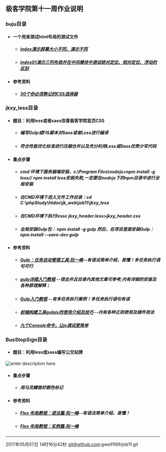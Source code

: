 
 ## 极客学院第十一周作业说明
### buju目录 
- #### 一个用来测试html布局的测试文件
   - ##### [index演示屏幕大小不同，演示不同](https://github.com/gwolf999/job11/blob/master/buju/index.html)
   - ##### [index01演示三列布局并在中间模块中测试绝对定位、相对定位、浮动的区别](https://github.com/gwolf999/job11/blob/master/buju/index01.html)
- #### 参考资料
  - ##### [30个你必须熟记的CSS选择器](http://colobu.com/2015/03/10/the-30-css-selectors-you-must-memorize/) 
### jkxy_less目录
- #### 题目：利用less或者sass改善极客学院首页CSS
  - ##### 编写Gulp或FIS脚本对Sass或者Less进行编译
  - ##### 符合性能优化标准进行压缩合并以及充分利用Less或Sass优势少写代码
- #### 重点步骤
  - ##### cmd 环境下服务器端安装，c:\Program Files\nodejs>npm install -g less// *npm install less安装失败,一定要在nodejs下的npm目录中进行全局安装*

  - ##### 在CMD环境下进入文件工作目录：cd C:\phpStudy\htdoc\jk_web\job11\jkxy_less
  - ##### 在CMD环境下执行lessc jkxy_header.less>jkxy_header.css
  - ##### 全局安装Gulp包： npm install -g gulp  然后，在项目里面安装Gulp： npm install --save-dev gulp 
- #### 参考资料
  - ##### [Gulp：任务自动管理工具:阮一峰](http://javascript.ruanyifeng.com/tool/gulp.html)--有语法简单介绍，易懂！多任务执行语句可行
  - ##### [gulp详细入门教程](http://www.ydcss.com/archives/18) --很全并且目录内其他文章可参考;内有详细的安装及各种原理解释；
  - ##### [Gulp入门教程](http://markpop.github.io/2014/09/17/Gulp%E5%85%A5%E9%97%A8%E6%95%99%E7%A8%8B/) --有多任务执行案例！*多任务执行语句有误*
  - ##### [前端构建工具gulpjs的使用介绍及技巧](http://www.cnblogs.com/2050/p/4198792.html) --内有各种正则使用及插件用法
  - ##### [九个Console命令，让js调试更简单](https://github.com/dwqs/blog/issues/32)
### BusStopSign目录
- #### 题目：利用less或sass编写公交站牌
 ![enter description here][1]
- #### 重点步骤
  - ##### 用马克鳗做好颜色标记
- #### 参考资料
  - ##### [Flex 布局教程：语法篇:阮一峰](http://www.ruanyifeng.com/blog/2015/07/flex-grammar.html)--有语法简单介绍，易懂！
  - ##### [Flex 布局教程：实例篇:阮一峰](http://www.ruanyifeng.com/blog/2015/07/flex-examples.html) 


----------
2017年05月07日 14时16分42秒
git@github.com:gwolf999/job11.git


  [1]: ./images/%E5%85%AC%E4%BA%A4%E8%BD%A6%E7%AB%99%E7%89%8C2.jpg "公交车站牌2.jpg"
